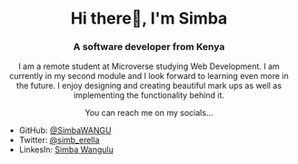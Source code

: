 
<h1 align="center"> Hi there👋, I'm Simba</h1>
<h3 align="center">A software developer from Kenya</h3>


<p align="center">I am a remote student at Microverse studying Web Development. I am currently in my second module and I look forward to learning even more in the future. I enjoy designing and creating beautiful mark ups as well as implementing the functionality behind it.</p>

<p align="center">You can reach me on my socials... </p>

  - GitHub: [@SimbaWANGU](https://github.com/SimbaWANGU)
- Twitter: [@simb_erella](https://twitter.com/simb_erella)
- LinkesIn: [Simba Wangulu](https://www.linkedin.com/in/simba-wangulu/)



<!--
**SimbaWANGU/SimbaWANGU** is a ✨ _special_ ✨ repository because its `README.md` (this file) appears on your GitHub profile.

Here are some ideas to get you started:

- 🔭 I’m currently working on ...
- 🌱 I’m currently learning ...
- 👯 I’m looking to collaborate on ...
- 🤔 I’m looking for help with ...
- 💬 Ask me about ...
- 📫 How to reach me: ...
- 😄 Pronouns: ...
- ⚡ Fun fact: ...
-->
